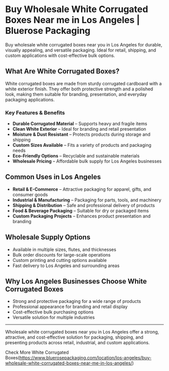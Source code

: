 # Buy Wholesale White Corrugated Boxes Near me in Los Angeles | Bluerose Packaging

Buy wholesale white corrugated boxes near you in Los Angeles for durable, visually appealing, and versatile packaging. Ideal for retail, shipping, and custom applications with cost-effective bulk options.

## What Are White Corrugated Boxes?  

White corrugated boxes are made from sturdy corrugated cardboard with a white exterior finish. They offer both protective strength and a polished look, making them suitable for branding, presentation, and everyday packaging applications.  

### Key Features & Benefits  

- **Durable Corrugated Material** – Supports heavy and fragile items  
- **Clean White Exterior** – Ideal for branding and retail presentation  
- **Moisture & Dust Resistant** – Protects products during storage and shipping  
- **Custom Sizes Available** – Fits a variety of products and packaging needs  
- **Eco-Friendly Options** – Recyclable and sustainable materials  
- **Wholesale Pricing** – Affordable bulk supply for Los Angeles businesses  

## Common Uses in Los Angeles  

- **Retail & E-Commerce** – Attractive packaging for apparel, gifts, and consumer goods  
- **Industrial & Manufacturing** – Packaging for parts, tools, and machinery  
- **Shipping & Distribution** – Safe and professional delivery of products  
- **Food & Beverage Packaging** – Suitable for dry or packaged items  
- **Custom Packaging Projects** – Enhances product presentation and branding  

## Wholesale Supply Options  

- Available in multiple sizes, flutes, and thicknesses  
- Bulk order discounts for large-scale operations  
- Custom printing and cutting options available  
- Fast delivery to Los Angeles and surrounding areas  

## Why Los Angeles Businesses Choose White Corrugated Boxes  

- Strong and protective packaging for a wide range of products  
- Professional appearance for branding and retail display  
- Cost-effective bulk purchasing options  
- Versatile solution for multiple industries  

---  
Wholesale white corrugated boxes near you in Los Angeles offer a strong, attractive, and cost-effective solution for packaging, shipping, and presenting products across retail, industrial, and custom applications.  

Check More White Corrugated Boxes(https://www.bluerosepackaging.com/location/los-angeles/buy-wholesale-white-corrugated-boxes-near-me-in-los-angeles/)

